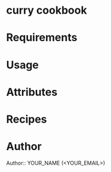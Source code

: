 # curry cookbook

# Requirements

# Usage

# Attributes

# Recipes

# Author

Author:: YOUR_NAME (<YOUR_EMAIL>)
